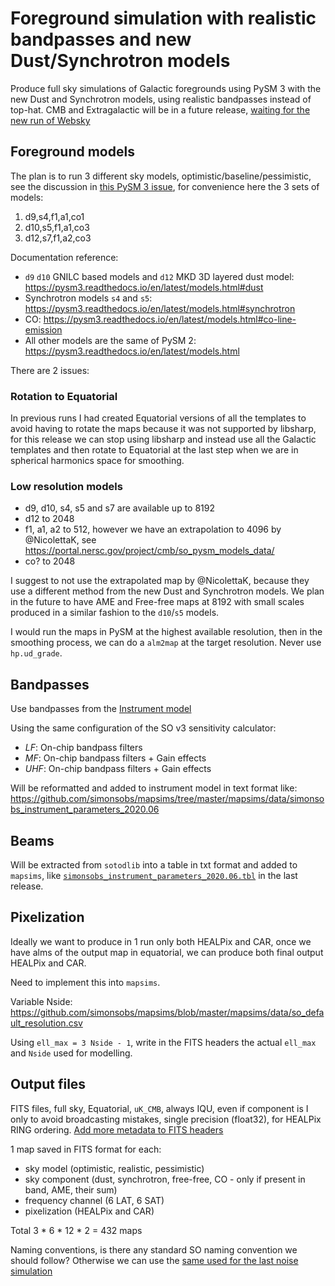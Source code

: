 Foreground simulation with realistic bandpasses and new Dust/Synchrotron models
===============================================================================

Produce full sky simulations of Galactic foregrounds using PySM 3 with the new Dust and Synchrotron models, using realistic bandpasses instead of top-hat.
CMB and Extragalactic will be in a future release, [waiting for the new run of Websky](https://github.com/galsci/pysm/issues/120)

## Foreground models

The plan is to run 3 different sky models, optimistic/baseline/pessimistic, see the discussion in [this PySM 3 issue](https://github.com/galsci/pysm/issues/103#issuecomment-1081241879), for convenience here the 3 sets of models:

1. d9,s4,f1,a1,co1
2. d10,s5,f1,a1,co3
3. d12,s7,f1,a2,co3

Documentation reference:

* `d9` `d10` GNILC based models and `d12` MKD 3D layered dust model: https://pysm3.readthedocs.io/en/latest/models.html#dust
* Synchrotron models `s4` and `s5`: https://pysm3.readthedocs.io/en/latest/models.html#synchrotron
* CO: https://pysm3.readthedocs.io/en/latest/models.html#co-line-emission
* All other models are the same of PySM 2: https://pysm3.readthedocs.io/en/latest/models.html

There are 2 issues:

### Rotation to Equatorial

In previous runs I had created Equatorial versions of all the templates to avoid having to rotate the maps because it was not supported by libsharp, for this release we can stop using libsharp and instead use all the Galactic templates and then rotate to Equatorial at the last step when we are in spherical harmonics space for smoothing.

### Low resolution models

* d9, d10, s4, s5 and s7 are available up to 8192
* d12 to 2048
* f1, a1, a2 to 512, however we have an extrapolation to 4096 by @NicolettaK, see <https://portal.nersc.gov/project/cmb/so_pysm_models_data/>
* co? to 2048

I suggest to not use the extrapolated map by @NicolettaK, because they use a different method from the new Dust and Synchrotron models. We plan in the future to have AME and Free-free maps at 8192 with small scales produced in a similar fashion to the `d10`/`s5` models.

I would run the maps in PySM at the highest available resolution, then in the smoothing process, we can do a `alm2map` at the target resolution.
Never use `hp.ud_grade`.

## Bandpasses

Use bandpasses from the [Instrument model](https://github.com/simonsobs/instrument_model/tree/master/instrument_hardware/modeled_bandpasses)

Using the same configuration of the SO v3 sensitivity calculator:

* *LF*: On-chip bandpass filters
* *MF*: On-chip bandpass filters + Gain effects
* *UHF*: On-chip bandpass filters + Gain effects

Will be reformatted and added to instrument model in text format like: <https://github.com/simonsobs/mapsims/tree/master/mapsims/data/simonsobs_instrument_parameters_2020.06>

## Beams

Will be extracted from `sotodlib` into a table in txt format and added to `mapsims`, like [`simonsobs_instrument_parameters_2020.06.tbl`](https://github.com/simonsobs/mapsims/blob/master/mapsims/data/simonsobs_instrument_parameters_2020.06/simonsobs_instrument_parameters_2020.06.tbl) in the last release.

## Pixelization

Ideally we want to produce in 1 run only both HEALPix and CAR, once we have alms of the output map in equatorial, we can produce both final output HEALPix and CAR.

Need to implement this into `mapsims`.

Variable Nside: <https://github.com/simonsobs/mapsims/blob/master/mapsims/data/so_default_resolution.csv>

Using `ell_max = 3 Nside - 1`, write in the FITS headers the actual `ell_max` and `Nside` used for modelling.

## Output files

FITS files, full sky, Equatorial, `uK_CMB`, always IQU, even if component is I only to avoid broadcasting mistakes, single precision (float32), for HEALPix RING ordering.
[Add more metadata to FITS headers](https://github.com/simonsobs/map_based_simulations/issues/38)

1 map saved in FITS format for each:

* sky model (optimistic, realistic, pessimistic)
* sky component (dust, synchrotron, free-free, CO - only if present in band, AME, their sum)
* frequency channel (6 LAT, 6 SAT)
* pixelization (HEALPix and CAR)

Total 3 * 6 * 12 * 2 = 432 maps

Naming conventions, is there any standard SO naming convention we should follow?
Otherwise we can use the [same used for the last noise simulation](https://github.com/simonsobs/map_based_simulations/tree/master/202006_noise#available-maps)
